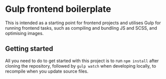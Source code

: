 Gulp frontend boilerplate
============================
This is intended as a starting point for frontend projects and utilises Gulp
for running frontend tasks, such as compiling and bundling JS and SCSS, and optimising images.

Getting started
---------------
All you need to do to get started with this project is to run `npm install`
after cloning the repository, followed by `gulp watch` when developing locally,
to recompile when you update source files.